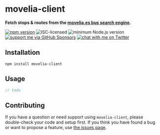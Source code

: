 # movelia-client

**Fetch stops & routes from the [movelia.es bus search engine](https://movelia.es/).**

[![npm version](https://img.shields.io/npm/v/movelia-client.svg)](https://www.npmjs.com/package/movelia-client)
![ISC-licensed](https://img.shields.io/github/license/derhuerst/movelia-client.svg)
![minimum Node.js version](https://img.shields.io/node/v/movelia-client.svg)
[![support me via GitHub Sponsors](https://img.shields.io/badge/support%20me-donate-fa7664.svg)](https://github.com/sponsors/derhuerst)
[![chat with me on Twitter](https://img.shields.io/badge/chat%20with%20me-on%20Twitter-1da1f2.svg)](https://twitter.com/derhuerst)


## Installation

```shell
npm install movelia-client
```


## Usage

```js
// todo
```


## Contributing

If you have a question or need support using `movelia-client`, please double-check your code and setup first. If you think you have found a bug or want to propose a feature, use [the issues page](https://github.com/derhuerst/movelia-client/issues).
